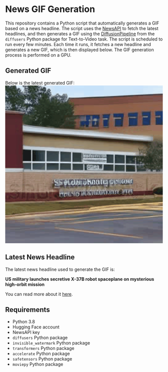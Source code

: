 # News GIF Generation
This repository contains a Python script that automatically generates a GIF based on a news headline. The script uses the [NewsAPI](https://newsapi.org/) to fetch the latest headlines, and then generates a GIF using the [DiffusionPipeline](https://github.com/huggingface/diffusers) from the `diffusers` Python package for Text-to-Video task.
The script is scheduled to run every few minutes. Each time it runs, it fetches a new headline and generates a new GIF, which is then displayed below. The GIF generation process is performed on a GPU.

## Generated GIF
Below is the latest generated GIF:
![Generated GIF](output.gif?raw=true&v=1703907230)

## Latest News Headline
The latest news headline used to generate the GIF is:

**US military launches secretive X-37B robot spaceplane on mysterious high-orbit mission**

You can read more about it [here](https://timesofindia.indiatimes.com/world/us/us-military-launches-secretive-x-37b-robot-spaceplane-on-mysterious-high-orbit-mission/articleshow/106364408.cms).

## Requirements
- Python 3.8
- Hugging Face account
- NewsAPI key
- `diffusers` Python package
- `invisible_watermark` Python package
- `transformers` Python package
- `accelerate` Python package
- `safetensors` Python package
- `moviepy` Python package
